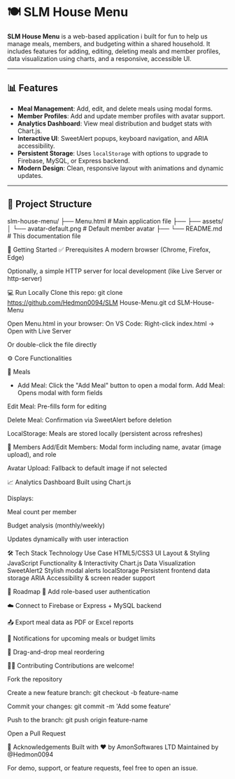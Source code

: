 # 🍽️ SLM House Menu

**SLM House Menu** is a web-based application i built  for fun to help us manage meals, members, and budgeting within a shared household. It includes features for adding, editing, deleting meals and member profiles, data visualization using charts, and a responsive, accessible UI.

---

## 📊 Features

- **Meal Management**: Add, edit, and delete meals using modal forms.
- **Member Profiles**: Add and update member profiles with avatar support.
- **Analytics Dashboard**: View meal distribution and budget stats with Chart.js.
- **Interactive UI**: SweetAlert popups, keyboard navigation, and ARIA accessibility.
- **Persistent Storage**: Uses `localStorage` with options to upgrade to Firebase, MySQL, or Express backend.
- **Modern Design**: Clean, responsive layout with animations and dynamic updates.

---

## 🧱 Project Structure

slm-house-menu/
├── Menu.html   # Main application file
├── 
├── assets/
│   └── avatar-default.png   # Default member avatar
├──
└── README.md                # This documentation file

🚀 Getting Started
✅ Prerequisites
A modern browser (Chrome, Firefox, Edge)

Optionally, a simple HTTP server for local development (like Live Server or http-server)

💻 Run Locally
Clone this repo:
git clone https://github.com/Hedmon0094/SLM House-Menu.git
cd SLM-House-Menu

Open Menu.html in your browser:
On VS Code: Right-click index.html → Open with Live Server

Or double-click the file directly

⚙️ Core Functionalities

📝 Meals
- Add Meal: Click the "Add Meal" button to open a modal form.
Add Meal: Opens modal with form fields

Edit Meal: Pre-fills form for editing

Delete Meal: Confirmation via SweetAlert before deletion

LocalStorage: Meals are stored locally (persistent across refreshes)

👥 Members
Add/Edit Members: Modal form including name, avatar (image upload), and role

Avatar Upload: Fallback to default image if not selected

📈 Analytics Dashboard
Built using Chart.js

Displays:

Meal count per member

Budget analysis (monthly/weekly)

Updates dynamically with user interaction

🛠️ Tech Stack
Technology	Use Case
HTML5/CSS3	UI Layout & Styling
JavaScript	Functionality & Interactivity
Chart.js	Data Visualization
SweetAlert2	Stylish modal alerts
localStorage	Persistent frontend data storage
ARIA	Accessibility & screen reader support

📌 Roadmap
 🔐 Add role-based user authentication

 ☁️ Connect to Firebase or Express + MySQL backend

 📤 Export meal data as PDF or Excel reports

 🔔 Notifications for upcoming meals or budget limits

 🔄 Drag-and-drop meal reordering

🧑‍💻 Contributing
Contributions are welcome!

Fork the repository

Create a new feature branch: git checkout -b feature-name

Commit your changes: git commit -m 'Add some feature'

Push to the branch: git push origin feature-name

Open a Pull Request



🙏 Acknowledgements
Built with ❤️ by AmonSoftwares LTD
Maintained by @Hedmon0094

For demo, support, or feature requests, feel free to open an issue.

